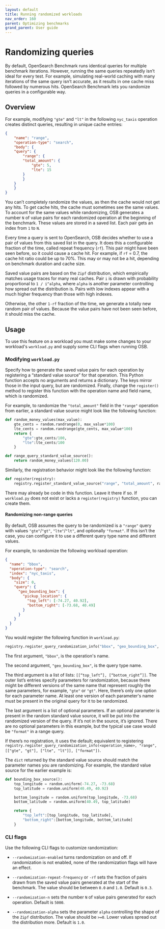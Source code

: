 ```yaml
---
layout: default
title: Running randomized workloads
nav_order: 160
parent: Optimizing benchmarks
grand_parent: User guide
---
```


# Randomizing queries

By default, OpenSearch Benchmark runs identical queries for multiple benchmark iterations. However, running the same queries repeatedly isn’t ideal for every test. For example, simulating real-world caching with many iterations of the same query isn’t accurate, as it results in one cache miss followed by numerous hits. OpenSearch Benchmark lets you randomize queries in a configurable way. 

## Overview

For example, modifying `"gte"` and `"lt"` in the following `nyc_taxis` operation creates distinct queries, resulting in unique cache entries:

```json
{
    "name": "range",
    "operation-type": "search",
    "body": {
    "query": {
        "range": {
        "total_amount": {
            "gte": 5,
            "lte": 15
        }
        }
    }
    }
}
```


You can’t completely randomize the values, as then the cache would not get any hits. To get cache hits, the cache must sometimes see the same values. To account for the same values while randomizing, OSB generates a number `N` of value pairs for each randomized operation at the beginning of the benchmark. These values are stored in a saved list. Each pair gets an index from `1` to `N`.

Every time a query is sent to OpenSearch, OSB decides whether to use a pair of values from this saved list in the query. It does this a configurable fraction of the time, called repeat frequency (`rf`). This pair might have been seen before, so it could cause a cache hit. For example, if `rf` = 0.7, the cache hit ratio could be up to 70%. This may or may not be a hit, depending on benchmark duration and cache size. 

Saved value pairs are based on the `Zipf` distribution, which empirically matches usage traces for many real caches. Pair `i` is drawn with probability proportional to `1 / i^alpha`, where `alpha` is another parameter controlling how spread out the distribution is. Pairs with low indexes appear with a much higher frequency than those with high indexes.

Otherwise, the other `1-rf` fraction of the time, we generate a totally new random pair of values. Because the value pairs have not been seen before, it should miss the cache.

## Usage

To use this feature on a workload you must make some changes to your workload's `workload.py` and supply some CLI flags when running OSB.

### Modifying `workload.py`

Specify how to generate the saved value pairs for each operation by registering a “standard value source” for that operation. This Python function accepts no arguments and returns a dictionary. The keys mirror those in the input query, but are randomized.  Finally, change the `register()` method to register this function with the operation name and field name, which is randomized.

For example, to randomize the `"total_amount"` field in the `"range"` operation from earlier, a standard value source might look like the following function: 

```py
def random_money_values(max_value):
    gte_cents = random.randrange(0, max_value*100)
    lte_cents = random.randrange(gte_cents, max_value*100)
    return {
        "gte":gte_cents/100,
        "lte":lte_cents/100
    }

def range_query_standard_value_source():
    return random_money_values(120.00)
```

Similarly, the registration behavior might look like the following function:

```py
def register(registry):
    registry.register_standard_value_source("range", "total_amount", range_query_standard_value_source)
```

There may already be code in this function. Leave it there if so. If `workload.py` does not exist or lacks a `register(registry)` function, you can create them. 

#### Randomizing non-range queries

By default, OSB assumes the query to be randomized is a `"range"` query with values `"gte"`/`"gt"`, `"lte"`/`"lt"`, and optionally `"format"`. If this isn’t the case, you can configure it to use a different query type name and different values. 

For example, to randomize the following workload operation: 

```json
{
  "name": "bbox", 
  "operation-type": "search", 
  "index": "nyc_taxis",
  "body": { 
    "size": 0,
    "query": {
      "geo_bounding_box": {
        "pickup_location": {
          "top_left": [-74.27, 40.92],
          "bottom_right": [-73.68, 40.49]
        }
      }
    }
  }
}
```

You would register the following function in `workload.py`: 

```py
registry.register_query_randomization_info("bbox", "geo_bounding_box", [["top_left"], ["bottom_right"]], [])
```

The first argument, `"bbox"`, is the operation's name. 

The second argument, `"geo_bounding_box"`, is the query type name.

The third argument is a list of lists: `[[“top_left”], [“bottom_right”]]`. The outer list’s entries specify parameters for randomization, because there might be different versions of the same name that represent roughly the same parameters, for example, `"gte"` or `"gt"`. Here, there’s only one option for each parameter name. At least one version of each parameter's name must be present in the original query for it to be randomized.

The last argument is a list of optional parameters. If an optional parameter is present in the random standard value source, it will be put into the randomized version of the query. If it’s not in the source, it’s ignored. There are no optional parameters in this example, but the typical use case would be `"format"` in a range query.

If there’s no registration, it uses the default; equivalent to registering `registry.register_query_randomization_info(<operation_name>, "range", [["gte", "gt"], ["lte", "lt"]], ["format"])`.

The `dict` returned by the standard value source should match the parameter names you are randomizing. For example, the standard value source for the earlier example is:

```py
def bounding_box_source(): 
    top_longitude = random.uniform(-74.27, -73.68)
    top_latitude = random.uniform(40.49, 40.92)

    bottom_longitude = random.uniform(top_longitude, -73.68)
    bottom_latitude = random.uniform(40.49, top_latitude)

    return { 
        "top_left":[top_longitude, top_latitude],
        "bottom_right":[bottom_longitude, bottom_latitude]
    }
```



### CLI flags

Use the following CLI flags to customize randomization:

- `--randomization-enabled` turns randomization on and off. If randomization is not enabled, none of the randomization flags will have an effect.

- `--randomization-repeat-frequency` or `-rf` sets the fraction of pairs drawn from the saved value pairs generated at the start of the benchmark. The value should be between `0.0` and `1.0`.  Default is `0.3`. 

- `--randomization-n` sets the number `N` of value pairs generated for each operation. Default is `5000`. 

- `--randomization-alpha` sets the parameter `alpha` controlling the shape of the `Zipf` distribution. The value should be `>=0`. Lower values spread out the distribution more. Default is `1.0`. 
